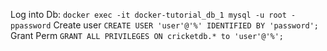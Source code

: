 Log into Db:
`docker exec -it docker-tutorial_db_1 mysql -u root -ppassword`
Create user
`CREATE USER 'user'@'%' IDENTIFIED BY 'password';`
Grant Perm
`GRANT ALL PRIVILEGES ON cricketdb.* to 'user'@'%';`